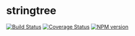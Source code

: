 # stringtree

[![Build Status](https://img.shields.io/travis/tomdionysus/stringtree-js/master.svg)](https://travis-ci.org/tomdionysus/stringtree-js)
[![Coverage Status](https://coveralls.io/repos/github/tomdionysus/stringtree-js/badge.svg?branch=master)](https://coveralls.io/github/tomdionysus/stringtree-js?branch=master)
[![NPM version](https://img.shields.io/npm/v/stringtree.svg)](https://www.npmjs.com/package/stringtree)
